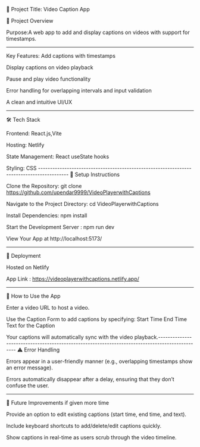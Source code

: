 📖 Project Title: Video Caption App

🚀 Project Overview

Purpose:A web app to add and display captions on videos with support for timestamps.

-----------------------------------------------------------------------------------------
Key Features:
Add captions with timestamps

Display captions on video playback

Pause and play video functionality

Error handling for overlapping intervals and input validation

A clean and intuitive UI/UX

----------------------------------------------------------------------------------------
🛠️ Tech Stack

Frontend: React.js,Vite

Hosting: Netlify

State Management: React useState hooks

Styling: CSS ------------------------------------------------------------------------------------------
🔧 Setup Instructions 

Clone the Repository: git clone https://github.com/upendar9999/VideoPlayerwithCaptions

Navigate to the Project Directory: cd VideoPlayerwithCaptions

Install Dependencies: npm install

Start the Development Server : npm run dev

View Your App at http://localhost:5173/

---------------------------------------------------------------------------------------------
📜 Deployment

Hosted on Netlify 

App Link : https://videoplayerwithcaptions.netlify.app/

-----------------------------------------------------------------------------------------------
📝 How to Use the App

Enter a video URL to host a video.

Use the Caption Form to add captions by specifying:
Start Time
End Time
Text for the Caption

Your captions will automatically sync with the video playback.------------------------------------------------------------------------------------------------
⚠️ Error Handling

Errors appear in a user-friendly manner (e.g., overlapping timestamps show an error message).

Errors automatically disappear after a delay, ensuring that they don’t confuse the user.

-----------------------------------------------------------------------------------------------
🔮 Future Improvements if given more time

Provide an option to edit existing captions (start time, end time, and text).

Include keyboard shortcuts to add/delete/edit captions quickly.

Show captions in real-time as users scrub through the video timeline.
